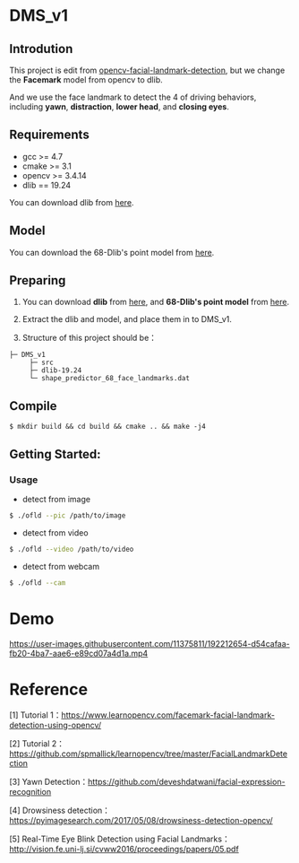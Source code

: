# DMS_v1
## Introdution
This project is edit from [opencv-facial-landmark-detection](https://learnopencv.com/facemark-facial-landmark-detection-using-opencv/), but we change the **Facemark** model from opencv to dlib.

And we use the face landmark to detect the 4 of driving behaviors, including **yawn**, **distraction**, **lower head**, and **closing eyes**.

## Requirements
- gcc >= 4.7
- cmake >= 3.1
- opencv >= 3.4.14
- dlib == 19.24

You can download dlib from [here](http://dlib.net/).

## Model
You can download the 68-Dlib's point model from [here](https://github.com/davisking/dlib-models/blob/master/shape_predictor_68_face_landmarks.dat.bz2).

## Preparing
1. You can download **dlib** from [here](http://dlib.net/), and **68-Dlib's point model** from [here](https://github.com/davisking/dlib-models/blob/master/shape_predictor_68_face_landmarks.dat.bz2).

2. Extract the dlib and model, and place them in to DMS_v1. 
3. Structure of this project should be：
```
├─ DMS_v1
     ├─ src
     ├─ dlib-19.24
     └─ shape_predictor_68_face_landmarks.dat
```

## Compile
    $ mkdir build && cd build && cmake .. && make -j4

## Getting Started:
### Usage
* detect from image
```bash
$ ./ofld --pic /path/to/image
```
* detect from video
```bash
$ ./ofld --video /path/to/video
```
* detect from webcam
```bash
$ ./ofld --cam
```
# Demo
https://user-images.githubusercontent.com/11375811/192212654-d54cafaa-fb20-4ba7-aae6-e89cd07a4d1a.mp4

# Reference
[1] Tutorial 1：<https://www.learnopencv.com/facemark-facial-landmark-detection-using-opencv/>

[2] Tutorial 2：<https://github.com/spmallick/learnopencv/tree/master/FacialLandmarkDetection>

[3] Yawn Detection：<https://github.com/deveshdatwani/facial-expression-recognition>

[4] Drowsiness detection：<https://pyimagesearch.com/2017/05/08/drowsiness-detection-opencv/>

[5] Real-Time Eye Blink Detection using Facial Landmarks：<http://vision.fe.uni-lj.si/cvww2016/proceedings/papers/05.pdf>
